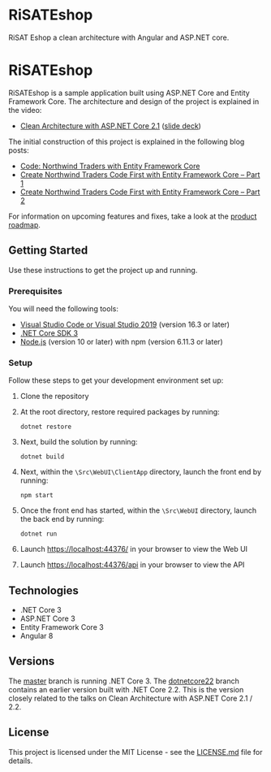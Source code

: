 # RiSATEshop
RiSAT Eshop a clean architecture with Angular and ASP.NET core.
# RiSATEshop

RiSATEshop is a sample application built using ASP.NET Core and Entity Framework Core. The architecture and design of the project is explained in the video:

* [Clean Architecture with ASP.NET Core 2.1](https://youtu.be/_lwCVE_XgqI) ([slide deck](/Docs/Slides.pdf))

The initial construction of this project is explained in the following blog posts:

* [Code: Northwind Traders with Entity Framework Core](https://jasontaylor.dev/northwind-traders-with-entity-framework-core/)
* [Create Northwind Traders Code First with Entity Framework Core – Part 1](https://jasontaylor.dev/create-northwind-traders-code-first-with-entity-framework-core-part-1/)
* [Create Northwind Traders Code First with Entity Framework Core – Part 2](https://jasontaylor.dev/create-northwind-traders-code-first-with-entity-framework-core-part-2/)

For information on upcoming features and fixes, take a look at the [product roadmap](https://github.com/Rijwan7475/RiSATEshop/).

## Getting Started
Use these instructions to get the project up and running.

### Prerequisites
You will need the following tools:

* [Visual Studio Code or Visual Studio 2019](https://visualstudio.microsoft.com/vs/) (version 16.3 or later)
* [.NET Core SDK 3](https://dotnet.microsoft.com/download/dotnet-core/3.0)
 * [Node.js](https://nodejs.org/en/) (version 10 or later) with npm (version 6.11.3 or later)

### Setup
Follow these steps to get your development environment set up:

  1. Clone the repository
  2. At the root directory, restore required packages by running:
      ```
     dotnet restore
     ```
  3. Next, build the solution by running:
     ```
     dotnet build
     ```
  4. Next, within the `\Src\WebUI\ClientApp` directory, launch the front end by running:
      ```
     npm start
     ```
  5. Once the front end has started, within the `\Src\WebUI` directory, launch the back end by running:
     ```
	 dotnet run
	 ```
  5. Launch [https://localhost:44376/](http://localhost:44376/) in your browser to view the Web UI
  
  6. Launch [https://localhost:44376/api](http://localhost:44376/api) in your browser to view the API

## Technologies
* .NET Core 3
* ASP.NET Core 3
* Entity Framework Core 3
* Angular 8

## Versions
The [master](https://github.com/jasontaylordev/NorthwindTraders/tree/master) branch is running .NET Core 3. 
The [dotnetcore22](https://github.com/jasontaylordev/NorthwindTraders/tree/dotnetcore22) branch contains an earlier version built with .NET Core 2.2. This is the version closely related to the talks on Clean Architecture with ASP.NET Core 2.1 / 2.2.

## License

This project is licensed under the MIT License - see the [LICENSE.md](https://github.com/Rijwan7475/RiSATEshop/) file for details.
